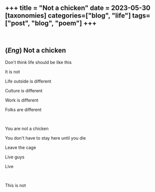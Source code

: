 +++
title = "Not a chicken"
date = 2023-05-30
[taxonomies]
categories=["blog", "life"]
tags=["post", "blog", "poem"]
+++
---
<br>

## (*Eng*) Not a chicken

Don't think life should be like this

It is not

Life outside is different

Culture is different

Work is different

Folks are different

<br>

You are not a chicken

You don't have to stay here until you die

Leave the cage

Live guys

Live

<br>

This is not
